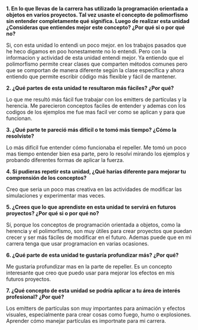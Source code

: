 **1. En lo que llevas de la carrera has utilizado la programación orientada a objetos en varios proyectos. Tal vez usaste el concepto de polimorfismo sin entender completamente qué significa. Luego de realizar esta unidad ¿Consideras que entiendes mejor este concepto? ¿Por qué si o por qué no?**

Si, con esta unidad lo entendi un poco mejor. en los trabajos pasados que he heco digamos en poo honestamente no lo entendi. Pero con la informacion y actividad de esta unidad entendi mejor. Ya entiendo que el polimorfismo permite crear clases que comparten métodos comunes pero que se comportan de manera diferente según la clase específica y ahora entiendo que permite escribir código más flexible y fácil de mantener.

**2. ¿Qué partes de esta unidad te resultaron más fáciles? ¿Por qué?**

Lo que me resultó más fácil fue trabajar con los emitters de partículas y la herencia. Me parecieron conceptos faciles de entender y ademas con los codigos de los ejemplos me fue mas facil ver como se aplican y para que funcionan.

**3. ¿Qué parte te pareció más difícil o te tomó más tiempo? ¿Cómo la resolviste?**

Lo más difícil fue entender cómo funcionaba el repeller. Me tomó un poco mas tiempo entender bien esa parte, pero lo resolví mirando los ejemplos y probando diferentes formas de aplicar la fuerza.

**4. Si pudieras repetir esta unidad, ¿Qué harías diferente para mejorar tu comprensión de los conceptos?**

Creo que seria un poco mas creativa en las actividades de modificar las simulaciones y experimentar mas veces. 

**5. ¿Crees que lo que aprendiste en esta unidad te servirá en futuros proyectos? ¿Por qué si o por qué no?**

Sí, porque los conceptos de programación orientada a objetos, como la herencia y el polimorfismo, son muy útiles para crear proyectos que puedan crecer y ser más fáciles de modificar en el futuro. Ademas puede que en mi carrera tenga que usar programacion en varias ocasiones.

**6. ¿Qué parte de esta unidad te gustaría profundizar más? ¿Por qué?**

Me gustaria profundizar mas en la parte de repeller. Es un concepto interesante que creo que puedo usar para mejorar los efectos en mis futuros proyectos.

**7. ¿Qué concepto de esta unidad se podría aplicar a tu área de interés profesional? ¿Por qué?**

Los emitters de partículas son muy importantes para animación y efectos visuales, especialmente para crear cosas como fuego, humo o explosiones. Aprender cómo manejar partículas es importnate para mi carrera.
